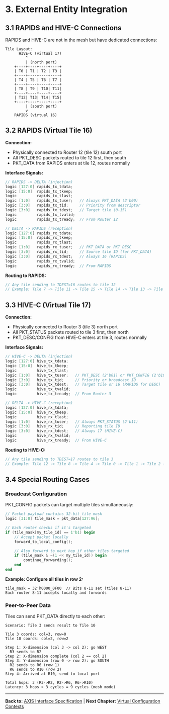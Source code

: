 # 3. External Entity Integration

## 3.1 RAPIDS and HIVE-C Connections

RAPIDS and HIVE-C are not in the mesh but have dedicated connections:

```
Tile Layout:
      HIVE-C (virtual 17)
         ^
         | (north port)
    +----+----+----+----+
    | T0 | T1 | T2 | T3 |
    +----+----+----+----+
    | T4 | T5 | T6 | T7 |
    +----+----+----+----+
    | T8 | T9 | T10| T11|
    +----+----+----+----+
    | T12| T13| T14| T15|
    +----+----+----+----+
         | (south port)
         v
    RAPIDS (virtual 16)
```

## 3.2 RAPIDS (Virtual Tile 16)

**Connection:**
- Physically connected to Router 12 (tile 12) south port
- All PKT_DESC packets routed to tile 12 first, then south
- PKT_DATA from RAPIDS enters at tile 12, routes normally

**Interface Signals:**

```verilog
// RAPIDS -> DELTA (injection)
logic [127:0] rapids_tx_tdata;
logic [15:0]  rapids_tx_tkeep;
logic         rapids_tx_tlast;
logic [1:0]   rapids_tx_tuser;   // Always PKT_DATA (2'b00)
logic [3:0]   rapids_tx_tid;     // Priority from descriptor
logic [3:0]   rapids_tx_tdest;   // Target tile (0-15)
logic         rapids_tx_tvalid;
logic         rapids_tx_tready;  // From Router 12

// DELTA -> RAPIDS (reception)
logic [127:0] rapids_rx_tdata;
logic [15:0]  rapids_rx_tkeep;
logic         rapids_rx_tlast;
logic [1:0]   rapids_rx_tuser;   // PKT_DATA or PKT_DESC
logic [3:0]   rapids_rx_tid;     // Source tile ID (for PKT_DATA)
logic [3:0]   rapids_rx_tdest;   // Always 16 (RAPIDS)
logic         rapids_rx_tvalid;
logic         rapids_rx_tready;  // From RAPIDS
```

**Routing to RAPIDS:**

```verilog
// Any tile sending to TDEST=16 routes to tile 12
// Example: Tile 7 -> Tile 11 -> Tile 15 -> Tile 14 -> Tile 13 -> Tile 12 -> RAPIDS
```

## 3.3 HIVE-C (Virtual Tile 17)

**Connection:**
- Physically connected to Router 3 (tile 3) north port
- All PKT_STATUS packets routed to tile 3 first, then north
- PKT_DESC/CONFIG from HIVE-C enters at tile 3, routes normally

**Interface Signals:**

```verilog
// HIVE-C -> DELTA (injection)
logic [127:0] hive_tx_tdata;
logic [15:0]  hive_tx_tkeep;
logic         hive_tx_tlast;
logic [1:0]   hive_tx_tuser;   // PKT_DESC (2'b01) or PKT_CONFIG (2'b10)
logic [3:0]   hive_tx_tid;     // Priority or broadcast ID
logic [3:0]   hive_tx_tdest;   // Target tile or 16 (RAPIDS for DESC)
logic         hive_tx_tvalid;
logic         hive_tx_tready;  // From Router 3

// DELTA -> HIVE-C (reception)
logic [127:0] hive_rx_tdata;
logic [15:0]  hive_rx_tkeep;
logic         hive_rx_tlast;
logic [1:0]   hive_rx_tuser;   // Always PKT_STATUS (2'b11)
logic [3:0]   hive_rx_tid;     // Reporting tile ID
logic [3:0]   hive_rx_tdest;   // Always 17 (HIVE-C)
logic         hive_rx_tvalid;
logic         hive_rx_tready;  // From HIVE-C
```

**Routing to HIVE-C:**

```verilog
// Any tile sending to TDEST=17 routes to tile 3
// Example: Tile 12 -> Tile 8 -> Tile 4 -> Tile 0 -> Tile 1 -> Tile 2 -> Tile 3 -> HIVE-C
```

## 3.4 Special Routing Cases

### Broadcast Configuration

PKT_CONFIG packets can target multiple tiles simultaneously:

```verilog
// Packet payload contains 32-bit tile mask
logic [31:0] tile_mask = pkt_data[127:96];

// Each router checks if it's targeted
if (tile_mask[my_tile_id] == 1'b1) begin
    // Accept packet locally
    forward_to_local_config();

    // Also forward to next hop if other tiles targeted
    if (tile_mask & ~(1 << my_tile_id)) begin
        continue_forwarding();
    end
end
```

**Example: Configure all tiles in row 2:**
```
tile_mask = 32'h0000_0F00  // Bits 8-11 set (tiles 8-11)
Each router 8-11 accepts locally and forwards
```

### Peer-to-Peer Data

Tiles can send PKT_DATA directly to each other:

```
Scenario: Tile 3 sends result to Tile 10

Tile 3 coords: col=3, row=0
Tile 10 coords: col=2, row=2

Step 1: X-dimension (col 3 -> col 2): go WEST
  R3 sends to R2
Step 2: X-dimension complete (col 2 == col 2)
Step 3: Y-dimension (row 0 -> row 2): go SOUTH
  R2 sends to R6 (row 1)
  R6 sends to R10 (row 2)
Step 4: Arrived at R10, send to local port

Total hops: 3 (R3->R2, R2->R6, R6->R10)
Latency: 3 hops × 3 cycles = 9 cycles (mesh mode)
```

---

**Back to:** [AXIS Interface Specification](01_axis_interface_spec.md) | **Next Chapter:** [Virtual Configuration Contexts](../ch04_programming_models/01_virtual_contexts.md)
